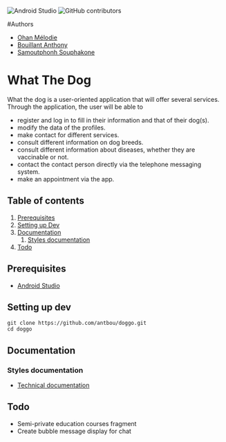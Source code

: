 ![Android Studio](https://img.shields.io/badge/Android-3DDC84?style=&logo=android&logoColor=white)
![GitHub contributors](https://img.shields.io/github/contributors/antbou/doggo.git?style=flat-square)

#Authors
- [Ohan Mélodie](https://github.com/melohan)
- [Bouillant Anthony](https://github.com/antbou/doggo)
- [Samoutphonh Souphakone](https://github.com/Souphakone)


# What The Dog

What the dog is a user-oriented application that will offer several services.
Through the application, the user will be able to
- register and log in to fill in their information and that of their dog(s).
- modify the data of the profiles.
- make contact for different services.
- consult different information on dog breeds.
- consult different information about diseases, whether they are vaccinable or not.
- contact the contact person directly via the telephone messaging system.
- make an appointment via the app.

## Table of contents

1. [Prerequisites](#prerequisites)
2. [Setting up Dev](#setting-up-dev)
3. [Documentation](#documentation)
    1. [Styles documentation](#technical-documentation)
4. [Todo](#todo)


## Prerequisites
- [Android Studio](https://developer.android.com/studio)


## Setting up dev

```
git clone https://github.com/antbou/doggo.git
cd doggo
```

## Documentation
### Styles documentation
- [Technical documentation](documentation/styles.md)

## Todo
- Semi-private education courses fragment
- Create bubble message display for chat